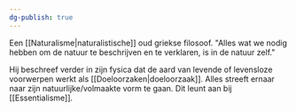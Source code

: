 ```yaml
---
dg-publish: true
---
```

Een [[Naturalisme|naturalistische]] oud griekse filosoof. "Alles wat we nodig hebben om de natuur te beschrijven en te verklaren, is in de natuur zelf."

Hij beschreef verder in zijn fysica dat de aard van levende of levensloze voorwerpen werkt als [[Doeloorzaken|doeloorzaak]]. Alles streeft ernaar naar zijn natuurlijke/volmaakte vorm te gaan.  Dit leunt aan bij [[Essentialisme]].